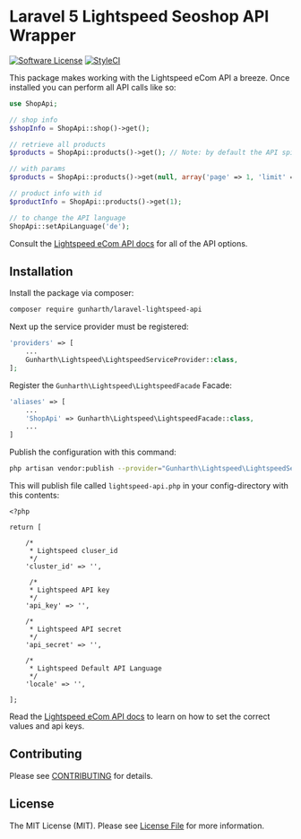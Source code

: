 # Laravel 5 Lightspeed Seoshop API Wrapper

[![Software License](https://img.shields.io/badge/license-MIT-brightgreen.svg?style=flat-square)](LICENSE.md)
[![StyleCI](https://styleci.io/repos/58305903/shield?branch=master)](https://styleci.io/repos/75090664)

This package makes working with the Lightspeed eCom API a breeze. Once installed you can perform all API calls like so:

```php
use ShopApi;

// shop info
$shopInfo = ShopApi::shop()->get();

// retrieve all products
$products = ShopApi::products()->get(); // Note: by default the API spits out 50 items with a max of 250

// with params
$products = ShopApi::products()->get(null, array('page' => 1, 'limit' => 100));

// product info with id
$productInfo = ShopApi::products()->get(1);

// to change the API language
ShopApi::setApiLanguage('de');
```

Consult the [Lightspeed eCom API docs](http://developers.lightspeedhq.com/ecom/introduction/introduction/) for all of the API options.

## Installation

Install the package via composer:

```bash
composer require gunharth/laravel-lightspeed-api
```

Next up the service provider must be registered:

```php
'providers' => [
    ...
    Gunharth\Lightspeed\LightspeedServiceProvider::class,
];
```

Register the `Gunharth\Lightspeed\LightspeedFacade` Facade:

```php
'aliases' => [
	...
    'ShopApi' => Gunharth\Lightspeed\LightspeedFacade::class,
    ...
]
```

Publish the configuration with this command:

```bash
php artisan vendor:publish --provider="Gunharth\Lightspeed\LightspeedServiceProvider"
```

This will publish file called `lightspeed-api.php` in your config-directory with this contents:
```
<?php

return [

    /*
     * Lightspeed cluser_id
     */
    'cluster_id' => '',

     /*
     * Lightspeed API key
     */
    'api_key' => '',

    /*
     * Lightspeed API secret
     */
    'api_secret' => '',

    /*
     * Lightspeed Default API Language
     */
    'locale' => '',

];
```

Read the [Lightspeed eCom API docs](http://developers.lightspeedhq.com/ecom/introduction/introduction/) to learn on how to set the correct values and api keys.

## Contributing

Please see [CONTRIBUTING](CONTRIBUTING.md) for details.

## License

The MIT License (MIT). Please see [License File](LICENSE.md) for more information.

